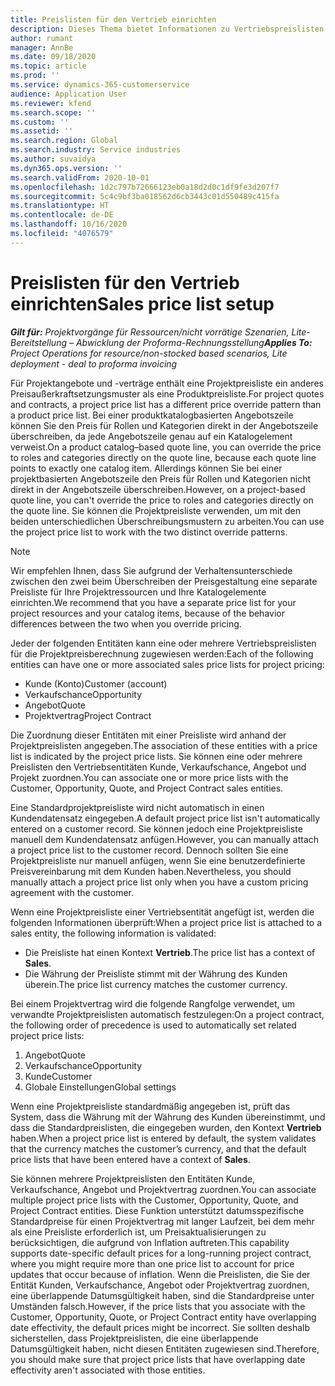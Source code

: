 ```yaml
---
title: Preislisten für den Vertrieb einrichten
description: Dieses Thema bietet Informationen zu Vertriebspreislisten für Projektpreise.
author: rumant
manager: AnnBe
ms.date: 09/18/2020
ms.topic: article
ms.prod: ''
ms.service: dynamics-365-customerservice
audience: Application User
ms.reviewer: kfend
ms.search.scope: ''
ms.custom: ''
ms.assetid: ''
ms.search.region: Global
ms.search.industry: Service industries
ms.author: suvaidya
ms.dyn365.ops.version: ''
ms.search.validFrom: 2020-10-01
ms.openlocfilehash: 1d2c797b72666123eb0a18d2d0c1df9fe3d207f7
ms.sourcegitcommit: 5c4c9bf3ba018562d6cb3443c01d550489c415fa
ms.translationtype: HT
ms.contentlocale: de-DE
ms.lasthandoff: 10/16/2020
ms.locfileid: "4076579"
---
```

# <a name="sales-price-list-setup"></a><span data-ttu-id="f9161-103">Preislisten für den Vertrieb einrichten</span><span class="sxs-lookup"><span data-stu-id="f9161-103">Sales price list setup</span></span>

<span data-ttu-id="f9161-104">_**Gilt für:** Projektvorgänge für Ressourcen/nicht vorrätige Szenarien, Lite-Bereitstellung – Abwicklung der Proforma-Rechnungsstellung_</span><span class="sxs-lookup"><span data-stu-id="f9161-104">_**Applies To:** Project Operations for resource/non-stocked based scenarios, Lite deployment - deal to proforma invoicing_</span></span>

<span data-ttu-id="f9161-105">Für Projektangebote und -verträge enthält eine Projektpreisliste ein anderes Preisaußerkraftsetzungsmuster als eine Produktpreisliste.</span><span class="sxs-lookup"><span data-stu-id="f9161-105">For project quotes and contracts, a project price list has a different price override pattern than a product price list.</span></span> <span data-ttu-id="f9161-106">Bei einer produktkatalogbasierten Angebotszeile können Sie den Preis für Rollen und Kategorien direkt in der Angebotszeile überschreiben, da jede Angebotszeile genau auf ein Katalogelement verweist.</span><span class="sxs-lookup"><span data-stu-id="f9161-106">On a product catalog–based quote line, you can override the price to roles and categories directly on the quote line, because each quote line points to exactly one catalog item.</span></span> <span data-ttu-id="f9161-107">Allerdings können Sie bei einer projektbasierten Angebotszeile den Preis für Rollen und Kategorien nicht direkt in der Angebotszeile überschreiben.</span><span class="sxs-lookup"><span data-stu-id="f9161-107">However, on a project-based quote line, you can't override the price to roles and categories directly on the quote line.</span></span> <span data-ttu-id="f9161-108">Sie können die Projektpreisliste verwenden, um mit den beiden unterschiedlichen Überschreibungsmustern zu arbeiten.</span><span class="sxs-lookup"><span data-stu-id="f9161-108">You can use the project price list to work with the two distinct override patterns.</span></span>

> [!NOTE]
> <span data-ttu-id="f9161-109">Wir empfehlen Ihnen, dass Sie aufgrund der Verhaltensunterschiede zwischen den zwei beim Überschreiben der Preisgestaltung eine separate Preisliste für Ihre Projektressourcen und Ihre Katalogelemente einrichten.</span><span class="sxs-lookup"><span data-stu-id="f9161-109">We recommend that you have a separate price list for your project resources and your catalog items, because of the behavior differences between the two when you override pricing.</span></span>

<span data-ttu-id="f9161-110">Jeder der folgenden Entitäten kann eine oder mehrere Vertriebspreislisten für die Projektpreisberechnung zugewiesen werden:</span><span class="sxs-lookup"><span data-stu-id="f9161-110">Each of the following entities can have one or more associated sales price lists for project pricing:</span></span>

- <span data-ttu-id="f9161-111">Kunde (Konto)</span><span class="sxs-lookup"><span data-stu-id="f9161-111">Customer (account)</span></span> 
- <span data-ttu-id="f9161-112">Verkaufschance</span><span class="sxs-lookup"><span data-stu-id="f9161-112">Opportunity</span></span> 
- <span data-ttu-id="f9161-113">Angebot</span><span class="sxs-lookup"><span data-stu-id="f9161-113">Quote</span></span> 
- <span data-ttu-id="f9161-114">Projektvertrag</span><span class="sxs-lookup"><span data-stu-id="f9161-114">Project Contract</span></span>

<span data-ttu-id="f9161-115">Die Zuordnung dieser Entitäten mit einer Preisliste wird anhand der Projektpreislisten angegeben.</span><span class="sxs-lookup"><span data-stu-id="f9161-115">The association of these entities with a price list is indicated by the project price lists.</span></span> <span data-ttu-id="f9161-116">Sie können eine oder mehrere Preislisten den Vertriebsentitäten Kunde, Verkaufschance, Angebot und Projekt zuordnen.</span><span class="sxs-lookup"><span data-stu-id="f9161-116">You can associate one or more price lists with the Customer, Opportunity, Quote, and Project Contract sales entities.</span></span>

<span data-ttu-id="f9161-117">Eine Standardprojektpreisliste wird nicht automatisch in einen Kundendatensatz eingegeben.</span><span class="sxs-lookup"><span data-stu-id="f9161-117">A default project price list isn't automatically entered on a customer record.</span></span> <span data-ttu-id="f9161-118">Sie können jedoch eine Projektpreisliste manuell dem Kundendatensatz anfügen.</span><span class="sxs-lookup"><span data-stu-id="f9161-118">However, you can manually attach a project price list to the customer record.</span></span> <span data-ttu-id="f9161-119">Dennoch sollten Sie eine Projektpreisliste nur manuell anfügen, wenn Sie eine benutzerdefinierte Preisvereinbarung mit dem Kunden haben.</span><span class="sxs-lookup"><span data-stu-id="f9161-119">Nevertheless, you should manually attach a project price list only when you have a custom pricing agreement with the customer.</span></span> 

<span data-ttu-id="f9161-120">Wenn eine Projektpreisliste einer Vertriebsentität angefügt ist, werden die folgenden Informationen überprüft:</span><span class="sxs-lookup"><span data-stu-id="f9161-120">When a project price list is attached to a sales entity, the following information is validated:</span></span>

- <span data-ttu-id="f9161-121">Die Preisliste hat einen Kontext **Vertrieb**.</span><span class="sxs-lookup"><span data-stu-id="f9161-121">The price list has a context of **Sales**.</span></span> 
- <span data-ttu-id="f9161-122">Die Währung der Preisliste stimmt mit der Währung des Kunden überein.</span><span class="sxs-lookup"><span data-stu-id="f9161-122">The price list currency matches the customer currency.</span></span> 

<span data-ttu-id="f9161-123">Bei einem Projektvertrag wird die folgende Rangfolge verwendet, um verwandte Projektpreislisten automatisch festzulegen:</span><span class="sxs-lookup"><span data-stu-id="f9161-123">On a project contract, the following order of precedence is used to automatically set related project price lists:</span></span>

1. <span data-ttu-id="f9161-124">Angebot</span><span class="sxs-lookup"><span data-stu-id="f9161-124">Quote</span></span>
2. <span data-ttu-id="f9161-125">Verkaufschance</span><span class="sxs-lookup"><span data-stu-id="f9161-125">Opportunity</span></span>
3. <span data-ttu-id="f9161-126">Kunde</span><span class="sxs-lookup"><span data-stu-id="f9161-126">Customer</span></span> 
4. <span data-ttu-id="f9161-127">Globale Einstellungen</span><span class="sxs-lookup"><span data-stu-id="f9161-127">Global settings</span></span> 

<span data-ttu-id="f9161-128">Wenn eine Projektpreisliste standardmäßig angegeben ist, prüft das System, dass die Währung mit der Währung des Kunden übereinstimmt, und dass die Standardpreislisten, die eingegeben wurden, den Kontext **Vertrieb** haben.</span><span class="sxs-lookup"><span data-stu-id="f9161-128">When a project price list is entered by default, the system validates that the currency matches the customer’s currency, and that the default price lists that have been entered have a context of **Sales**.</span></span>

<span data-ttu-id="f9161-129">Sie können mehrere Projektpreislisten den Entitäten Kunde, Verkaufschance, Angebot und Projektvertrag zuordnen.</span><span class="sxs-lookup"><span data-stu-id="f9161-129">You can associate multiple project price lists with the Customer, Opportunity, Quote, and Project Contract entities.</span></span> <span data-ttu-id="f9161-130">Diese Funktion unterstützt datumsspezifische Standardpreise für einen Projektvertrag mit langer Laufzeit, bei dem mehr als eine Preisliste erforderlich ist, um Preisaktualisierungen zu berücksichtigen, die aufgrund von Inflation auftreten.</span><span class="sxs-lookup"><span data-stu-id="f9161-130">This capability supports date-specific default prices for a long-running project contract, where you might require more than one price list to account for price updates that occur because of inflation.</span></span> <span data-ttu-id="f9161-131">Wenn die Preislisten, die Sie der Entität Kunden, Verkaufschance, Angebot oder Projektvertrag zuordnen, eine überlappende Datumsgültigkeit haben, sind die Standardpreise unter Umständen falsch.</span><span class="sxs-lookup"><span data-stu-id="f9161-131">However, if the price lists that you associate with the Customer, Opportunity, Quote, or Project Contract entity have overlapping date effectivity, the default prices might be incorrect.</span></span> <span data-ttu-id="f9161-132">Sie sollten deshalb sicherstellen, dass Projektpreislisten, die eine überlappende Datumsgültigkeit haben, nicht diesen Entitäten zugewiesen sind.</span><span class="sxs-lookup"><span data-stu-id="f9161-132">Therefore, you should make sure that project price lists that have overlapping date effectivity aren't associated with those entities.</span></span>
